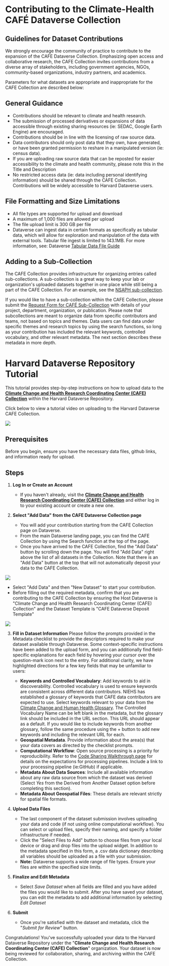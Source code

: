 # Contributing to the Climate-Health CAFÉ Dataverse Collection

## Guidelines for Dataset Contributions

We strongly encourage the community of practice to contribute to the expansion of the CAFE Dataverse Collection. Emphasizing open access and collaborative research, the CAFE Collection invites contributions from a diverse array of stakeholders, including government agencies, NGOs, community-based organizations, industry partners, and academics. 

Parameters for what datasets are appropriate and inappropriate for the CAFE Collection are described below:

## General Guidance

- Contributions should be relevant to climate and health research.
- The submission of processed derivatives or expansions of data accessible through existing sharing resources (ie: SEDAC, Google Earth Engine) are encouraged.
- Contributions should be in line with the licensing of raw source data.
- Data contributors should only post data that they own, have generated, or have been granted permission to reshare in a manipulated version (ie: census data).
- If you are uploading raw source data that can be reposted for easier accessibility to the climate and health community, please note this in the Title and Description
- No restricted access data (ie: data including personal identifying information) should be shared through the CAFE Collection. Contributions will be widely accessible to Harvard Dataverse users.

## File Formatting and Size Limitations
- All file types are supported for upload and download
- A maximum of 1,000 files are allowed per upload
- The file upload limit is 300 GB per file
- Dataverse can ingest data in certain formats as specifically as tabular data, which will allow for exploration and manipulation of the data with external tools. Tabular file ingest is limited to 143.1MB. For more information, see: Dataverse [Tabular Data File Guide](https://guides.dataverse.org/en/6.1/user/dataset-management.html#tabular-data-files) 

## Adding to a Sub-Collection
The CAFE Collection provides infrastructure for organizing entries called sub-collections. A sub-collection is a great way to keep your lab or organization's uploaded datasets together in one place while still being a part of the CAFE Collection. For an example, see the [NSAPH sub-collection](https://dataverse.harvard.edu/dataverse/nsaph).

If you would like to have a sub-collection within the CAFE Collection, please submit the [Request Form for CAFÉ Sub-Collection](https://docs.google.com/forms/d/e/1FAIpQLScxyjsfirC_b4WhSweODlk5AVZJGxQklN7oxNtn_j4lybldHA/viewform) with details of your project, department, organization, or publication. Please note that subcollections are meant to organize data from specific contributors and teams, not based on topics and themes. Data users can find data under specific themes and research topics by using the search functions, so long as your contribution has included the relevant keywords, controlled vocabulary, and other relevant metadata. The next section describes these metadata in more depth.

# Harvard Dataverse Repository Tutorial
This tutorial provides step-by-step instructions on how to upload data to the [**Climate Change and Health Research Coordinating Center (CAFE) Collection**](https://dataverse.harvard.edu/dataverse.xhtml?alias=CAFE) within the Harvard Dataverse Repository. 

Click below to view a tutorial video on uploading to the Harvard Dataverse CAFE Collection.

[![](./imgs/click_here_vid.png)](https://www.youtube.com/watch?v=7NtKGAi-x6g&ab_channel=ClimateHealthCAF%C3%89)

## Prerequisites

Before you begin, ensure you have the necessary data files, github links, and information ready for upload.

## Steps

1. **Log In or Create an Account**

   - If you haven't already, visit the [**Climate Change and Health Research Coordinating Center (CAFE) Collection**](https://dataverse.harvard.edu/dataverse.xhtml?alias=CAFE) and either log in to your existing account or create a new one.

2. **Select "Add Data" from the CAFE Dataverse Collection page**

   - You will add your contribution starting from the CAFE Collection page on Dataverse.
   - From the main Dataverse landing page, you can find the CAFE Collection by using the Search function at the top of the page.
   - Once you have arrived to the CAFE Collection, find the "Add Data" button by scrolling down the page. You will find "Add Data" right above the list of all datasets in the Collection. Note that there is an "Add Data" button at the top that will not automatically deposit your data to the CAFE Collection.

![](./imgs/add_data_button.png)
   - Select "Add Data" and then "New Dataset" to start your contribution.
   - Before filling out the required metadata, confirm that you are contributing to the CAFE Collection by ensuring the Host Dataverse is "Climate Change and Health Research Coordinating Center (CAFE) Collection" and the Dataset Template is "CAFE Dataverse Deposit Template"
  
![](./imgs/add_to_cafe_collection.png)

3. **Fill in Dataset Information**
Please follow the prompts provided in the Metadata checklist to provide the descriptors required to make your dataset available through Dataverse. Some context-specific instructions have been added to the upload form, and you can additionally find field-specific explanations for each field by hovering your cursor over the question-mark icon next to the entry.
For additional clarity, we have highlighted directions for a few key fields that may be unfamiliar to users:
   -   **Keywords and Controlled Vocabulary**: Add keywords to aid in discoverability. Controlled vocabulary is used to ensure keywords are consistent across different data contributors. NIEHS has established a glossary of keywords that CAFE data contributors are expected to use. Select keywords relevant to your data from the [Climate Change and Human Health Glossary](https://tools.niehs.nih.gov/cchhglossary/). The Controlled Vocabulary Name can be left blank in the metadata, but the glossary link should be included in the URL section. This URL should appear as a default. If you would like to include keywords from another glossary, follow the same procedure using the + button to add new keywords and including the relevant URL for each.
   -   **Geospatial Metadata**. Provide information about the area(s) that your data covers as directed by the checklist prompts.
   -   **Computational Workflow**: Open source processing is a priority for reproducibility. Refer to the [Code Sharing Walkthrough page](https://climate-cafe.github.io/code_sharing_workflow.html) for details on the expectations for processing pipelines. Include a link to your processing pipeline (ie:GitHub) if applicable.
   -   **Metadata About Data Sources**: Include all available information about any raw data source from which the dataset was derived (Select *Yes* from the Derived from Another Dataset option before completing this section).
   -   **Metadata About Geospatial Files**: These details are relevant strictly for spatial file formats. 

4. **Upload Data Files**

   - The last component of the dataset submission involves uploading your data and code (if not using online computational workflow). You can select or upload files, specify their naming, and specify a folder infrastructure if needed. 
   - Click the "Select Files to Add" button to choose files from your local device or drag and drop files into the upload widget. In addition to the metadata specified in this form, a .csv data dictionary describing all variables should be uploaded as a file with your submission.
   - **Note:** Dataverse supports a wide range of file types. Ensure your files are within the specified size limits.

6. **Finalize and Edit Metadata**

   - Select *Save Dataset* when all fields are filled and you have added the files you would like to submit. After you have saved your dataset, you can edit the metadata to add additional information by selecting *Edit Dataset*
     
7. **Submit**

   - Once you're satisfied with the dataset and metadata, click the "*Submit for Review*" button.

Congratulations! You've successfully uploaded your data to the Harvard Dataverse Repository under the "**Climate Change and Health Research Coordinating Center (CAFE) Collection**" organization. Your dataset is now being reviewed for collaboration, sharing, and archiving within the CAFE Collection.
